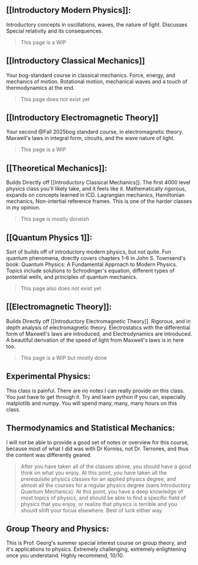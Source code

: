 ## [[Introductory Modern Physics]]:
Introductory concepts in oscillations, waves, the nature of light. Discusses Special relativity and its consequences. 

> This page is a WIP
## [[Introductory Classical Mechanics]]
Your bog-standard course in classical mechanics. Force, energy, and mechanics of motion. Rotational motion, mechanical waves and a touch of thermodynamics at the end. 

> This page does not exist yet
## [[Introductory Electromagnetic Theory]]
Your second @Fall 2025bog standard course, in electromagnetic theory. Maxwell's laws in integral form, circuits, and the wave nature of light. 

> This page is a WIP
## [[Theoretical Mechanics]]:
Builds Directly off [[Introductory Classical Mechanics]]. The first 4000 level physics class you'll likely take, and it feels like it. Mathematically rigorous, expands on concepts learned in ICD. Lagrangian mechanics, Hamiltonian mechanics, Non-intertial reference frames. This is one of the harder classes in my opinion.

> This page is mostly doneish
## [[Quantum Physics 1]]:
Sort of builds off of introductory modern physics, but not quite. Fun quantum phenomena, directly covers chapters 1-6 in John S. Townsend's book: Quantum Physics: A Fundamental Approach to Modern Physics. Topics include solutions to Schrodinger's equation, different types of potential wells, and principles of quantum mechanics.

> This page also does not exist yet

## [[Electromagnetic Theory]]:
Builds Directly off [[Introductory Electromagnetic Theory]]. Rigorous, and in depth analysis of electromagnetic theory. Electrostatics with the differential form of Maxwell's laws are introduced, and Electrodynamics are introduced. A beautiful derivation of the speed of light from Maxwell's laws is in here too. 

> This page is a WIP but mostly done
> 
## Experimental Physics:
This class is painful. There are no notes I can really provide on this class. You just have to get through it. Try and learn python if you can, especially matplotlib and numpy. You will spend many, many, many hours on this class. 

## Thermodynamics and Statistical Mechanics:
I will not be able to provide a good set of notes or overview for this course, because most of what I did was with Dr Korniss, not Dr. Terrones, and thus the content was differently geared. 


> After you have taken all of the classes above, you should have a good think on what you enjoy. At this point, you have taken all the prerequisite physics classes for an applied physics degree, and almost all the courses for a regular physics degree (sans Introductory Quantum Mechanics). At this point, you have a deep knowledge of most topics of physics, and should be able to find a specific field of physics that you enjoy, or realize that physics is terrible and you should shift your focus elsewhere. Best of luck either way. 

## Group Theory and Physics: 
This is Prof. Georg's summer special interest course on group theory, and it's applications to physics. Extremely challenging, extremely enlightening once you understand. Highly recommend, 10/10. 









